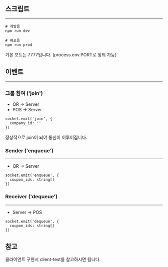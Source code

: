 ## 스크립트

---

```
# 개발용
npm run dev

# 배포용
npm run prod
```

기본 포트는 7777입니다. (process.env.PORT로 정의 가능)

## 이벤트

---

### 그룹 참여 ('join')

- QR -> Server
- POS -> Server

```
socket.emit('join', {
  company_id: ''
})
```

정상적으로 join이 되야 통신이 이루어집니다.

### Sender ('enqueue')

---

- QR -> Server

```
socket.emit('enqueue', {
  coupon_ids: string[]
})
```

### Receiver ('dequeue')

---

- Server -> POS

```
socket.emit('dequeue', {
  coupon_ids: string[]
})
```

## 참고

클라이언트 구현시 client-test를 참고하시면 됩니다.
